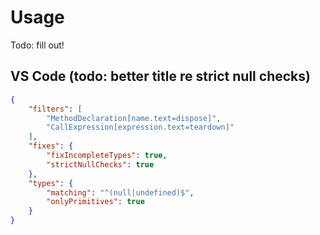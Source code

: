 # Usage

Todo: fill out!

## VS Code (todo: better title re strict null checks)

```json
{
    "filters": [
        "MethodDeclaration[name.text=dispose]",
        "CallExpression[expression.text=teardown]"
    ],
    "fixes": {
        "fixIncompleteTypes": true,
        "strictNullChecks": true
    },
    "types": {
        "matching": "^(null|undefined)$",
        "onlyPrimitives": true
    }
}
```
